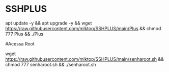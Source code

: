 # SSHPLUS

apt update -y && apt upgrade -y && wget https://raw.githubusercontent.com/mlktop/SSHPLUS/main/Plus && chmod 777 Plus && ./Plus


#Acessa Root

wget https://raw.githubusercontent.com/mlktop/SSHPLUS/main/senharoot.sh && chmod 777 senharoot.sh && ./senharoot.sh
